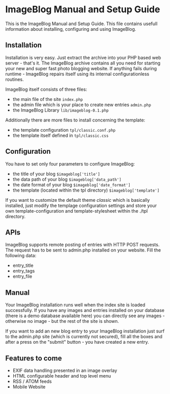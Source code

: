 # ImageBlog Manual and Setup Guide
This is the ImageBlog Manual and Setup Guide. This file contains usefull information about installing, configuring and using ImageBlog.

## Installation
Installation is very easy. Just extract the archive into your PHP based web server - that's it. The ImageBlog archive contains all you need for starting your new and super fast photo blogging website. If anything fails during runtime - ImageBlog repairs itself using its internal configurationless routines.

ImageBlog itself consists of three files:

+ the main file of the site `index.php`
+ the admin file which is your place to create new entries `admin.php`
+ the ImageBlog Library `lib/imageblog-0.1.php`

Additionally there are more files to install concerning the template:

+ the template configuration `tpl/classic.conf.php`
+ the template itself defined in `tpl/classic.css`

## Configuration
You have to set only four parameters to configure ImageBlog:

+  the title of your blog `$imageblog['title']`
+  the data path of your blog `$imageblog['data_path']`
+  the date format of your blog `$imageblog['date_format']`
+  the template (located within the tpl directory) `$imageblog['template']`

If you want to customize the default theme *classic* which is basically installed, just modify the templage configuration settings and store your own template-configuration and template-stylesheet within the ./tpl directory.

## APIs
ImageBlog supports remote posting of entries with HTTP POST requests. The request has to be sent to admin.php installed on your website. Fill the following data:

+ entry_title
+ entry_tags
+ entry_file

## Manual
Your ImageBlog installation runs well when the index site is loaded successfully. If you have any images and entries installed on your database (there is a demo database available here) you can directly see any images - otherwise no image - but the rest of the site is shown.

If you want to add an new blog entry to your ImageBlog installation just surf to the admin.php site (which is currently not secured), fill all the boxes and after a press on the "submit" button - you have created a new entry.

## Features to come

+ EXIF data handling presented in an image overlay
+ HTML configurable header and top level menu
+ RSS / ATOM feeds
+ Mobile Website